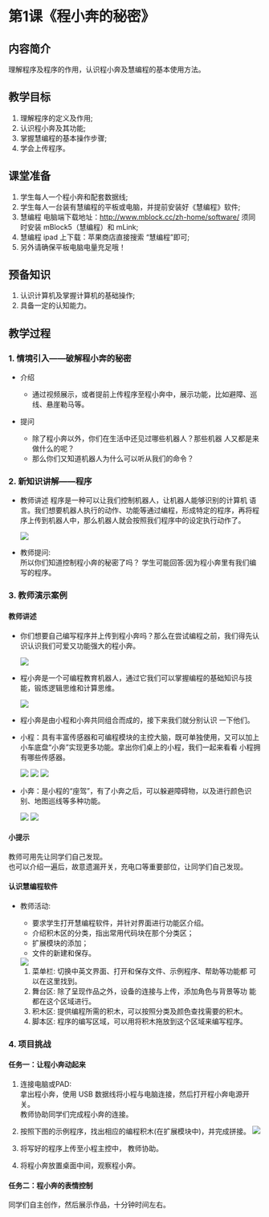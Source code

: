 <!-- # 机器人编程入门学习 -->
<link rel="stylesheet" type="text/css" href="./style.css" />

# 第1课《程小奔的秘密》

## 内容简介

理解程序及程序的作用，认识程小奔及慧编程的基本使用方法。

## 教学目标

1. 理解程序的定义及作用;
1. 认识程小奔及其功能;
1. 掌握慧编程的基本操作步骤;
1. 学会上传程序。

## 课堂准备

1. 学生每人一个程小奔和配套数据线;
1. 学生每人一台装有慧编程的平板或电脑，并提前安装好《慧编程》软件;
1. 慧编程 电脑端下载地址：<http://www.mblock.cc/zh-home/software/> 须同时安装 mBlock5（慧编程）和 mLink;
1. 慧编程 ipad 上下载：苹果商店直接搜索 “慧编程”即可;
1. 另外请确保平板电脑电量充足哦！

## 预备知识

1. 认识计算机及掌握计算机的基础操作;
2. 具备一定的认知能力。

## 教学过程
### 1. 情境引入——破解程小奔的秘密

- 介绍
  - 通过视频展示，或者提前上传程序至程小奔中，展示功能，比如避障、巡线、悬崖勒马等。

- 提问
  - 除了程小奔以外，你们在生活中还见过哪些机器人？那些机器 人又都是来做什么的呢？
  - 那么你们又知道机器人为什么可以听从我们的命令？

### 2. 新知识讲解——程序

- 教师讲述
程序是一种可以让我们控制机器人，让机器人能够识别的计算机 语言。我们想要机器人执行的动作、功能等通过编程，形成特定的程序，再将程 序上传到机器人中，那么机器人就会按照我们程序中的设定执行动作了。

  <img src="./images/1-1.png" class="width150" />

- 教师提问:  
  所以你们知道控制程小奔的秘密了吗？
  学生可能回答:因为程小奔里有我们编写的程序。

### 3. 教师演示案例

#### 教师讲述

- 你们想要自己编写程序并上传到程小奔吗？那么在尝试编程之前，我们得先认识认识我们可爱又功能强大的程小奔。  

  <img src="./images/1-2.png" class="width150" />

- 程小奔是一个可编程教育机器人，通过它我们可以掌握编程的基础知识与技能，锻炼逻辑思维和计算思维。

  <img src="./images/1-3.png" class="width600" />

- 程小奔是由小程和小奔共同组合而成的，接下来我们就分别认识 一下他们。

- 小程：具有丰富传感器和可编程模块的主控大脑，既可单独使用，又可以加上小车底盘“小奔”实现更多功能。拿出你们桌上的小程，我们一起来看看 小程拥有哪些传感器。  

    <img src="./images/1-4.png" class="width600" />
    <img src="./images/1-5-a.png" class="width600" />
    <img src="./images/1-5-b.png" class="width600" />

- 小奔：是小程的“座驾”，有了小奔之后，可以躲避障碍物，以及进行颜色识别、地图巡线等多种功能。

    <img src="./images/1-6-b.png" class="width600" />
    <img src="./images/1-7.png" class="width600" />

#### 小提示

  教师可用先让同学们自己发现。  
  也可以介绍一遍后，故意遗漏开关，充电口等重要部位，让同学们自己发现。  

#### 认识慧编程软件

- 教师活动:  
  - 要求学生打开慧编程软件，并针对界面进行功能区介绍。
  - 介绍积木区的分类，指出常用代码块在那个分类区；
  - 扩展模块的添加；
  - 文件的新建和保存。  

  <img src="./images/1-8.png" class="width600" />  

  1. 菜单栏: 切换中英文界面、打开和保存文件、示例程序、帮助等功能都
可以在这里找到。
  1. 舞台区: 除了呈现作品之外，设备的连接与上传，添加角色与背景等功 能都在这个区域进行。
  1. 积木区: 提供编程所需的积木，可以按照分类及颜色查找需要的积木。 
  1. 脚本区: 程序的编写区域，可以用将积木拖放到这个区域来编写程序。

### 4. 项目挑战

#### 任务一：让程小奔动起来

  1. 连接电脑或PAD:  
    拿出程小奔，使用 USB 数据线将小程与电脑连接，然后打开程小奔电源开关。  
    教师协助同学们完成程小奔的连接。
  
  1. 按照下图的示例程序，找出相应的编程积木(在扩展模块中)，并完成拼接。
    <img src="./images/1-9.png" class="width600" />  

  1. 将写好的程序上传至小程主控中， 教师协助。  
  1. 将程小奔放置桌面中间，观察程小奔。

#### 任务二：程小奔的表情控制

  同学们自主创作，然后展示作品，十分钟时间左右。
